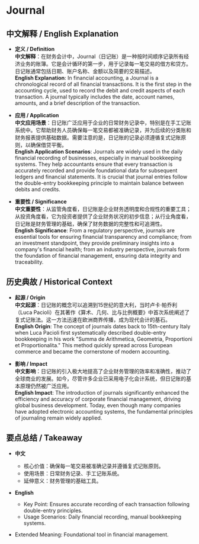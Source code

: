 # Journal

## 中文解释 / English Explanation

* **定义 / Definition**  
  **中文解释**：在财务会计中，Journal（日记账）是一种按时间顺序记录所有经济业务的账簿。它是会计循环的第一步，用于记录每一笔交易的借方和贷方。日记账通常包括日期、账户名称、金额以及简要的交易描述。  
  **English Explanation**: In financial accounting, a Journal is a chronological record of all financial transactions. It is the first step in the accounting cycle, used to record the debit and credit aspects of each transaction. A journal typically includes the date, account names, amounts, and a brief description of the transaction.

* **应用 / Application**  
  **中文应用场景**：日记账广泛应用于企业的日常财务记录中，特别是在手工记账系统中。它帮助财务人员确保每一笔交易都被准确记录，并为后续的分类账和财务报表提供基础数据。需要注意的是，日记账的记录必须遵循复式记账原则，以确保借贷平衡。  
  **English Application Scenarios**: Journals are widely used in the daily financial recording of businesses, especially in manual bookkeeping systems. They help accountants ensure that every transaction is accurately recorded and provide foundational data for subsequent ledgers and financial statements. It is crucial that journal entries follow the double-entry bookkeeping principle to maintain balance between debits and credits.

* **重要性 / Significance**  
  **中文重要性**：从监管角度看，日记账是企业财务透明度和合规性的重要工具；从投资角度看，它为投资者提供了企业财务状况的初步信息；从行业角度看，日记账是财务管理的基础，确保了财务数据的完整性和可追溯性。  
  **English Significance**: From a regulatory perspective, journals are essential tools for ensuring financial transparency and compliance; from an investment standpoint, they provide preliminary insights into a company's financial health; from an industry perspective, journals form the foundation of financial management, ensuring data integrity and traceability.

## 历史典故 / Historical Context

* **起源 / Origin**  
  **中文起源**：日记账的概念可以追溯到15世纪的意大利，当时卢卡·帕乔利（Luca Pacioli）在其著作《算术、几何、比与比例概要》中首次系统阐述了复式记账法。这一方法迅速在欧洲商界传播，成为现代会计的基石。  
  **English Origin**: The concept of journals dates back to 15th-century Italy when Luca Pacioli first systematically described double-entry bookkeeping in his work "Summa de Arithmetica, Geometria, Proportioni et Proportionalita." This method quickly spread across European commerce and became the cornerstone of modern accounting.

* **影响 / Impact**  
  **中文影响**：日记账的引入极大地提高了企业财务管理的效率和准确性，推动了全球商业的发展。如今，尽管许多企业已采用电子化会计系统，但日记账的基本原理仍然被广泛应用。  
  **English Impact**: The introduction of journals significantly enhanced the efficiency and accuracy of corporate financial management, driving global business development. Today, even though many companies have adopted electronic accounting systems, the fundamental principles of journaling remain widely applied.

## 要点总结 / Takeaway

* **中文**  
  - 核心价值：确保每一笔交易被准确记录并遵循复式记账原则。
  - 使用场景：日常财务记录、手工记账系统。
  - 延伸意义：财务管理的基础工具。

* **English**  
  - Key Point: Ensures accurate recording of each transaction following double-entry principles.
  - Usage Scenarios: Daily financial recording, manual bookkeeping systems.
- Extended Meaning: Foundational tool in financial management.